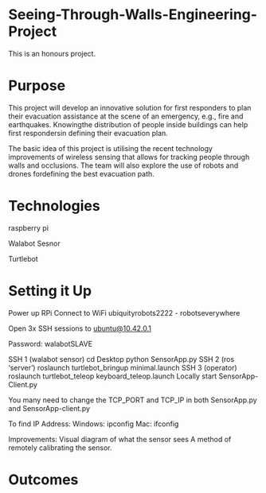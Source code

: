 # Seeing-Through-Walls-Engineering-Project
This is an honours project. 

# Purpose
This project will develop an innovative solution for first responders  to  plan  their  evacuation  assistance  at  the scene  of  an  emergency,  e.g.,  fire  and  earthquakes. Knowingthe distribution of people inside buildings can help first respondersin defining their evacuation plan. 

The  basic  idea  of  this  project  is utilising the  recent technology   improvements   of   wireless   sensing   that allows for tracking people through walls and occlusions. The team will also explore the use of robots and drones fordefining the best evacuation path.
# Technologies
raspberry pi

Walabot Sesnor

Turtlebot

# Setting it Up
Power up RPi
Connect to WiFi ubiquityrobots2222 - robotseverywhere

Open 3x SSH sessions to ubuntu@10.42.0.1

Password: walabotSLAVE

SSH 1 (walabot sensor)
cd Desktop
python SensorApp.py
SSH 2 (ros ‘server’)
roslaunch turtlebot_bringup minimal.launch
SSH 3 (operator)
roslaunch turtlebot_teleop keyboard_teleop.launch
Locally start SensorApp-Client.py

You many need to change the TCP_PORT and TCP_IP in both SensorApp.py and SensorApp-client.py

To find IP Address:
Windows: ipconfig
Mac: ifconfig

Improvements:
Visual diagram of what the sensor sees
A method of remotely calibrating the sensor.


# Outcomes
